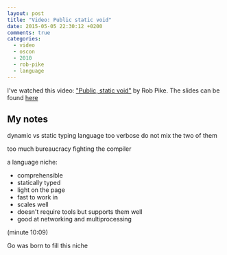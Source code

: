 ```yaml
---
layout: post
title: "Video: Public static void"
date: 2015-05-05 22:30:12 +0200
comments: true
categories: 
  - video
  - oscon
  - 2010
  - rob-pike
  - language
---
```


I've watched this video: ["Public, static void"][video] by Rob Pike. The slides can be found [here][slides]

## My notes

​dynamic vs static typing
language too verbose 
do not mix the two of them

too much bureaucracy
fighting the compiler

a language niche:

  * comprehensible
  * statically typed
  * light on the page
  * fast to work in
  * scales well
  * doesn't require tools but supports them well
  * good at networking and multiprocessing
  
  (minute 10:09)​

Go was born to fill this niche

[video]: https://www.youtube.com/watch?v=5kj5ApnhPAE
[slides]: http://www.oscon.com/oscon2010/public/schedule/detail/13423